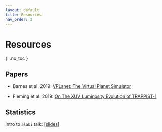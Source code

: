 ```yaml
---
layout: default
title: Resources
nav_order: 2
---
```


# Resources
{: .no_toc }


## Papers

- Barnes et al. 2019: [VPLanet: The Virtual Planet Simulator](https://arxiv.org/abs/1905.06367)

- Fleming et al. 2019: [On The XUV Luminosity Evolution of TRAPPIST-1](https://arxiv.org/abs/1906.05250)

## Statistics

Intro to `alabi` talk:
[[slides]](../files/alabi_talk.pdf)